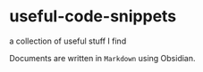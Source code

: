 # useful-code-snippets
a collection of useful stuff I find

Documents are written in `Markdown` using Obsidian.
